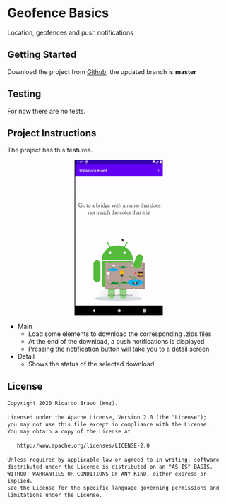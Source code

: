 # Geofence Basics

Location, geofences and push notifications

## Getting Started

Download the project from [Github](https://github.com/RicardoBravoA/GeofenceBasics), the updated branch is **master**

## Testing

For now there are no tests.

## Project Instructions

The project has this features.

<p align="center">
  <img src="gif/app.gif" alt="gif" width="200" height="354"/><br>
</p>

- Main
    - Load some elements to download the corresponding .zips files
    - At the end of the download, a push notifications is displayed
    - Pressing the notification button will take you to a detail screen
- Detail
    - Shows the status of the selected download

## License

    Copyright 2020 Ricardo Bravo (Woz).

    Licensed under the Apache License, Version 2.0 (the "License");
    you may not use this file except in compliance with the License.
    You may obtain a copy of the License at

       http://www.apache.org/licenses/LICENSE-2.0

    Unless required by applicable law or agreed to in writing, software
    distributed under the License is distributed on an "AS IS" BASIS,
    WITHOUT WARRANTIES OR CONDITIONS OF ANY KIND, either express or implied.
    See the License for the specific language governing permissions and
    limitations under the License.